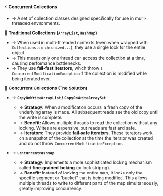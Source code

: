 ⚡ **Concurrent Collections**

- → A set of collection classes designed specifically for use in multi-threaded environments.

🐢 **Traditional Collections (`ArrayList`, `HashMap`)**
- → When used in multi-threaded contexts (even when wrapped with `Collections.synchronized...`), they use a single lock for the entire object.
- → This means only one thread can access the collection at a time, causing performance bottlenecks.
- → They use **fail-fast iterators**, which throw a `ConcurrentModificationException` if the collection is modified while being iterated over.

🚀 **Concurrent Collections (The Solution)**

- → **`CopyOnWriteArrayList` / `CopyOnWriteArraySet`**
  - → **Strategy:** When a modification occurs, a fresh copy of the underlying array is made. All subsequent reads see the old copy until the write is complete.
  - → **Benefit:** Allows multiple threads to read the collection without any locking. Writes are expensive, but reads are fast and safe.
  - → **Iterators:** They provide **fail-safe iterators**. These iterators work on a snapshot of the collection at the time the iterator was created and do not throw `ConcurrentModificationException`.

- → **`ConcurrentHashMap`**
  - → **Strategy:** Implements a more sophisticated locking mechanism called **fine-grained locking** (or lock striping).
  - → **Benefit:** Instead of locking the entire map, it locks only the specific segment or "bucket" that is being modified. This allows multiple threads to write to different parts of the map simultaneously, greatly improving concurrency.
